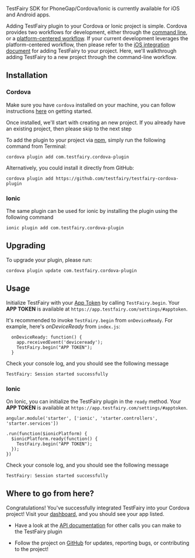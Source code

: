 
TestFairy SDK for PhoneGap/Cordova/Ionic is currently available for iOS and Android apps.

Adding TestFairy plugin to your Cordova or Ionic project is simple. Cordova provides two workflows for development, either through the [command line](https://cordova.apache.org/docs/en/latest/guide/cli/index.html), or a [platform-centered workflow](https://cordova.apache.org/docs/en/latest/guide/platforms/index.html). If your current development leverages the platform-centered workflow, then please refer to the [iOS integration document](/iOS_SDK/Integrating_iOS_SDK.html) for adding TestFairy to your project. Here, we'll walkthrough adding TestFairy to a new project through the command-line workflow.

## Installation

### Cordova

Make sure you have `cordova` installed on your machine, you can follow instructions [here](https://cordova.apache.org/docs/en/latest/guide/overview/index.html) on getting started.

Once installed, we'll start with creating an new project. If you already have an existing project, then please skip to the next step

To add the plugin to your project via [npm](https://www.npmjs.com/package/com.testfairy.cordova-plugin), simply run the following command from Terminal:

```
cordova plugin add com.testfairy.cordova-plugin
```

Alternatively, you could install it directly from GitHub:

```
cordova plugin add https://github.com/testfairy/testfairy-cordova-plugin
```

### Ionic

The same plugin can be used for ionic by installing the plugin using the following command

```
ionic plugin add com.testfairy.cordova-plugin
```

## Upgrading

To upgrade your plugin, please run:

```
cordova plugin update com.testfairy.cordova-plugin
```

## Usage

Initialize TestFairy with your [App Token](https://app.testfairy.com/settings/#apptoken) by calling `TestFairy.begin`. Your **APP TOKEN** is available at `https://app.testfairy.com/settings/#apptoken`.

It's recommended to invoke `TestFairy.begin` from `onDeviceReady`. For example, here's *onDeviceReady* from `index.js`:

```
  onDeviceReady: function() {
    app.receivedEvent('deviceready');
    TestFairy.begin("APP TOKEN");
  }
```

Check your console log, and you should see the following message
```
TestFairy: Session started successfully
```

### Ionic

On Ionic, you can initialize the TestFairy plugin in the `ready` method. Your **APP TOKEN** is available at `https://app.testfairy.com/settings/#apptoken`.

```
angular.module('starter', ['ionic', 'starter.controllers', 'starter.services'])

.run(function($ionicPlatform) {
  $ionicPlatform.ready(function() {
    TestFairy.begin("APP TOKEN");
  });
})
```

Check your console log, and you should see the following message
```
TestFairy: Session started successfully
```

## Where to go from here?

Congratulations! You've successfully integrated TestFairy into your Cordova project! Visit your [dashboard](http://app.testfairy.com/), and you should see your app listed.

* Have a look at the [API documentation](https://github.com/testfairy/testfairy-cordova-plugin/blob/master/www/testfairy.js) for other calls you can make to the TestFairy plugin

* Follow the project on [GitHub](https://github.com/testfairy/testfairy-cordova-plugin) for updates, reporting bugs, or contributing to the project!
 

